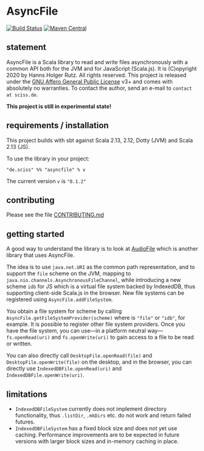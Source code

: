 # AsyncFile

[![Build Status](https://travis-ci.org/Sciss/AsyncFile.svg?branch=main)](https://travis-ci.org/Sciss/AsyncFile)
[![Maven Central](https://maven-badges.herokuapp.com/maven-central/de.sciss/asyncfile_2.13/badge.svg)](https://maven-badges.herokuapp.com/maven-central/de.sciss/asyncfile_2.13)

## statement

AsyncFile is a Scala library to read and write files asynchronously with a common API both for the JVM and for
JavaScript (Scala.js). It is (C)opyright 2020 by Hanns Holger Rutz. All rights reserved.
This project is released under
the [GNU Affero General Public License](https://git.iem.at/sciss/AsyncFile/raw/main/LICENSE) v3+ and comes
with absolutely no warranties. To contact the author, send an e-mail to `contact at sciss.de`.

__This project is still in experimental state!__

## requirements / installation

This project builds with sbt against Scala 2.13, 2.12, Dotty (JVM) and Scala 2.13 (JS).

To use the library in your project:

    "de.sciss" %% "asyncfile" % v

The current version `v` is `"0.1.2"`

## contributing

Please see the file [CONTRIBUTING.md](CONTRIBUTING.md)

## getting started

A good way to understand the library is to look at [AudioFile](https://github.com/Sciss/AudioFile/) 
which is another library that uses AsyncFile.

The idea is to use `java.net.URI` as the common path representation, and to support the `file` scheme on the JVM,
mapping to `java.nio.channels.AsynchronousFileChannel`, while introducing a new scheme `idb` for JS which is
a virtual file system backed by IndexedDB, thus supporting client-side Scala.js in the browser. New file systems
can be registered using `AsyncFile.addFileSystem`.

You obtain a file system for scheme by calling `AsyncFile.getFileSystemProvider(scheme)` where is `"file"` or `"idb"`,
for example. It is possible to register other file system providers. Once you have the file system, you can 
use—in a platform neutral way—`fs.openRead(uri)` and `fs.openWrite(uri)` to gain access to a file to be read or 
written.
 
You can also directly call `DesktopFile.openRead(file)` and `DesktopFile.openWrite(file)` on the desktop, and
in the browser, you can directly use `IndexedDBFile.openRead(uri)` and `IndexedDBFile.openWrite(uri)`.

## limitations

- `IndexedDBFileSystem` currently does not implement directory functionality, thus `.listDir`, `.mkDirs` etc.
  do not work and return failed futures.
- `IndexedDBFileSystem` has a fixed block size and does not yet use caching. Performance improvements are to be
  expected in future versions with larger block sizes and in-memory caching in place.
  
